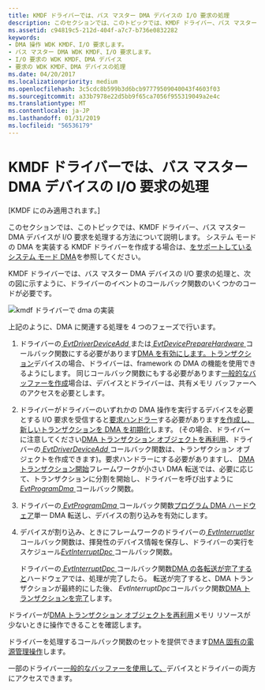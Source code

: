 ```yaml
---
title: KMDF ドライバーでは、バス マスター DMA デバイスの I/O 要求の処理
description: このセクションでは、このトピックでは、KMDF ドライバー、バス マスター DMA デバイスが I/O 要求を処理する方法について説明します。 システム モードの DMA を実装する KMDF ドライバーを作成する場合は、システム モード DMA のサポートを参照してください。
ms.assetid: c94819c5-212d-404f-a7c7-b736e0832282
keywords:
- DMA 操作 WDK KMDF、I/O 要求します。
- バス マスター DMA WDK KMDF、I/O 要求します。
- I/O 要求の WDK KMDF、DMA デバイス
- 要求の WDK KMDF、DMA デバイスの処理
ms.date: 04/20/2017
ms.localizationpriority: medium
ms.openlocfilehash: 3c5cdc8b599b3d6bcb97779509040043f4603f03
ms.sourcegitcommit: a33b7978e22d5bb9f65ca7056f955319049a2e4c
ms.translationtype: MT
ms.contentlocale: ja-JP
ms.lasthandoff: 01/31/2019
ms.locfileid: "56536179"
---
```

# <a name="handling-io-requests-in-a-kmdf-driver-for-a-bus-master-dma-device"></a>KMDF ドライバーでは、バス マスター DMA デバイスの I/O 要求の処理


\[KMDF にのみ適用されます。\]

このセクションでは、このトピックでは、KMDF ドライバー、バス マスター DMA デバイスが I/O 要求を処理する方法について説明します。 システム モードの DMA を実装する KMDF ドライバーを作成する場合は、[をサポートしているシステム モード DMA](supporting-system-mode-dma.md)を参照してください。




KMDF ドライバーでは、バス マスター DMA デバイスの I/O 要求の処理と、次の図に示すように、ドライバーのイベントのコールバック関数のいくつかのコードが必要です。

![kmdf ドライバーで dma の実装](images/dma-implementation-in-kmdf.png)

上記のように、DMA に関連する処理を 4 つのフェーズで行います。

1.  ドライバーの[ *EvtDriverDeviceAdd* ](https://msdn.microsoft.com/library/windows/hardware/ff541693)または[ *EvtDevicePrepareHardware* ](https://msdn.microsoft.com/library/windows/hardware/ff540880)コールバック関数にする必要があります[DMA を有効にします。トランザクション](enabling-dma-transactions.md)デバイスの場合、ドライバーは、framework の DMA の機能を使用できるようにします。 同じコールバック関数にもする必要があります[一般的なバッファーを作成](using-common-buffers.md)場合は、デバイスとドライバーは、共有メモリ バッファーへのアクセスを必要とします。

2.  ドライバーがドライバーのいずれかの DMA 操作を実行するデバイスを必要とする I/O 要求を受信すると[要求ハンドラー](request-handlers.md)する必要があります[を作成し、新しいトランザクションを DMA を初期化](creating-and-initializing-a-dma-transaction.md)します。 (その場合、ドライバーに注意してください[DMA トランザクション オブジェクトを再利用](reusing-dma-transaction-objects.md)、ドライバーの[ *EvtDriverDeviceAdd* ](https://msdn.microsoft.com/library/windows/hardware/ff541693)コールバック関数は、トランザクション オブジェクトを作成できます)。要求ハンドラーにする必要がありますし、 [DMA トランザクション開始](starting-a-dma-transaction.md)フレームワークが小さい DMA 転送では、必要に応じて、トランザクションに分割を開始し、ドライバーを呼び出すように[ *EvtProgramDma* ](https://msdn.microsoft.com/library/windows/hardware/ff541816)コールバック関数。

3.  ドライバーの[ *EvtProgramDma* ](https://msdn.microsoft.com/library/windows/hardware/ff541816)コールバック関数[プログラム DMA ハードウェア](programming-dma-hardware.md)単一 DMA 転送し、デバイスの割り込みを有効にします。

4.  デバイスが割り込み、ときにフレームワークのドライバーの[ *EvtInterruptIsr* ](https://msdn.microsoft.com/library/windows/hardware/ff541735)コールバック関数は、揮発性のデバイス情報を保存し、ドライバーの実行をスケジュール[*EvtInterruptDpc* ](https://msdn.microsoft.com/library/windows/hardware/ff541721)コールバック関数。

    ドライバーの[ *EvtInterruptDpc* ](https://msdn.microsoft.com/library/windows/hardware/ff541721)コールバック関数[DMA の各転送が完了すると](completing-a-dma-transfer.md)ハードウェアでは、処理が完了したら。 転送が完了すると、DMA トランザクションが最終的にした後、 *EvtInterruptDpc*コールバック関数[DMA トランザクションを完了](completing-a-dma-transaction.md)します。

ドライバーが[DMA トランザクション オブジェクトを再利用](reusing-dma-transaction-objects.md)メモリ リソースが少ないときに操作できることを確認します。

ドライバーを処理するコールバック関数のセットを提供できます[DMA 固有の電源管理操作](supporting-power-management-for-dma-devices.md)します。

一部のドライバー[一般的なバッファーを使用して、](using-common-buffers.md)デバイスとドライバーの両方にアクセスできます。

 

 





